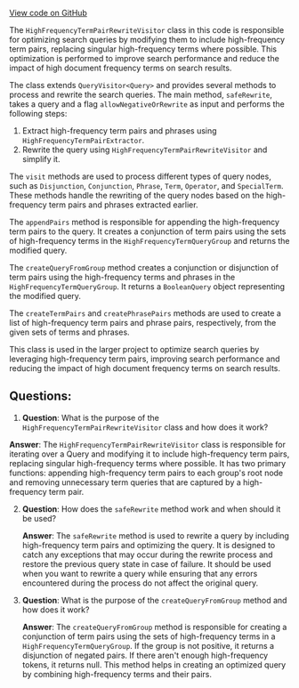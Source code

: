 [View code on GitHub](https://github.com/misbahsy/the-algorithm/src/java/com/twitter/search/earlybird/queryparser/HighFrequencyTermPairRewriteVisitor.java)

The `HighFrequencyTermPairRewriteVisitor` class in this code is responsible for optimizing search queries by modifying them to include high-frequency term pairs, replacing singular high-frequency terms where possible. This optimization is performed to improve search performance and reduce the impact of high document frequency terms on search results.

The class extends `QueryVisitor<Query>` and provides several methods to process and rewrite the search queries. The main method, `safeRewrite`, takes a query and a flag `allowNegativeOrRewrite` as input and performs the following steps:

1. Extract high-frequency term pairs and phrases using `HighFrequencyTermPairExtractor`.
2. Rewrite the query using `HighFrequencyTermPairRewriteVisitor` and simplify it.

The `visit` methods are used to process different types of query nodes, such as `Disjunction`, `Conjunction`, `Phrase`, `Term`, `Operator`, and `SpecialTerm`. These methods handle the rewriting of the query nodes based on the high-frequency term pairs and phrases extracted earlier.

The `appendPairs` method is responsible for appending the high-frequency term pairs to the query. It creates a conjunction of term pairs using the sets of high-frequency terms in the `HighFrequencyTermQueryGroup` and returns the modified query.

The `createQueryFromGroup` method creates a conjunction or disjunction of term pairs using the high-frequency terms and phrases in the `HighFrequencyTermQueryGroup`. It returns a `BooleanQuery` object representing the modified query.

The `createTermPairs` and `createPhrasePairs` methods are used to create a list of high-frequency term pairs and phrase pairs, respectively, from the given sets of terms and phrases.

This class is used in the larger project to optimize search queries by leveraging high-frequency term pairs, improving search performance and reducing the impact of high document frequency terms on search results.
## Questions: 
 1. **Question**: What is the purpose of the `HighFrequencyTermPairRewriteVisitor` class and how does it work?
   
   **Answer**: The `HighFrequencyTermPairRewriteVisitor` class is responsible for iterating over a Query and modifying it to include high-frequency term pairs, replacing singular high-frequency terms where possible. It has two primary functions: appending high-frequency term pairs to each group's root node and removing unnecessary term queries that are captured by a high-frequency term pair.

2. **Question**: How does the `safeRewrite` method work and when should it be used?

   **Answer**: The `safeRewrite` method is used to rewrite a query by including high-frequency term pairs and optimizing the query. It is designed to catch any exceptions that may occur during the rewrite process and restore the previous query state in case of failure. It should be used when you want to rewrite a query while ensuring that any errors encountered during the process do not affect the original query.

3. **Question**: What is the purpose of the `createQueryFromGroup` method and how does it work?

   **Answer**: The `createQueryFromGroup` method is responsible for creating a conjunction of term pairs using the sets of high-frequency terms in a `HighFrequencyTermQueryGroup`. If the group is not positive, it returns a disjunction of negated pairs. If there aren't enough high-frequency tokens, it returns null. This method helps in creating an optimized query by combining high-frequency terms and their pairs.